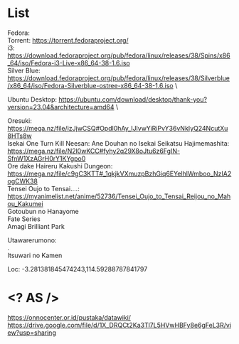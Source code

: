 # List

Fedora: \
Torrent: https://torrent.fedoraproject.org/ \
i3: https://download.fedoraproject.org/pub/fedora/linux/releases/38/Spins/x86_64/iso/Fedora-i3-Live-x86_64-38-1.6.iso \
Silver Blue: https://download.fedoraproject.org/pub/fedora/linux/releases/38/Silverblue/x86_64/iso/Fedora-Silverblue-ostree-x86_64-38-1.6.iso \

Ubuntu Desktop: https://ubuntu.com/download/desktop/thank-you?version=23.04&architecture=amd64 \





Oresuki: https://mega.nz/file/izJjwCSQ#Opdl0hAy_IJlvwYiRiPvY36vNkIyQ24NcutXu8HTs8w \
Isekai One Turn Kill Neesan: Ane Douhan no Isekai Seikatsu Hajimemashita: https://mega.nz/file/N2l0wKCC#fyhy2q29X8oJtu6z6FgIN-SfnW1XzAGrH0rY1KYgpo0 \
Ore dake Haireru Kakushi Dungeon: https://mega.nz/file/c9gC3KTT#_1qkjkVXmuzpBzhGiq6EYelhlWmboo_NzIA2ogCWK38 \
Tensei Oujo to Tensai....: https://myanimelist.net/anime/52736/Tensei_Oujo_to_Tensai_Reijou_no_Mahou_Kakumei \
Gotoubun no Hanayome \
Fate Series \
Amagi Brilliant Park


Utawarerumono: \
. \
Itsuwari no Kamen




Loc: -3.281381845474243,114.59288787841797 

# <? AS />

https://onnocenter.or.id/pustaka/datawiki/ \
https://drive.google.com/file/d/1X_DRQCt2Ka3Tl7L5HVwHBFy8e6gFeL3R/view?usp=sharing 

